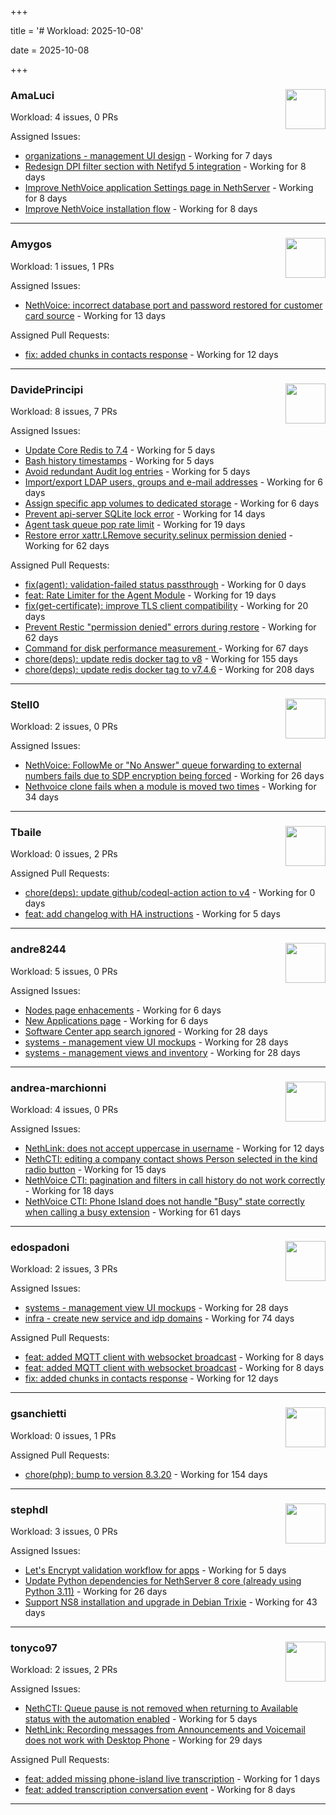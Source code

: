 +++

title = '# Workload: 2025-10-08'

date = 2025-10-08

+++

### AmaLuci <img src='https://avatars.githubusercontent.com/u/166636295?v=4&s=64' width='64' height='64' style='float:right;' /> ###
Workload: 4 issues, 0 PRs


Assigned Issues:
- [organizations - management UI design](https://github.com/NethServer/my/issues/24) - Working for 7 days
- [Redesign DPI filter section with Netifyd 5 integration](https://github.com/NethServer/dev/issues/7662) - Working for 8 days
- [Improve NethVoice application Settings page in NethServer](https://github.com/NethServer/dev/issues/7660) - Working for 8 days
- [Improve NethVoice installation flow](https://github.com/NethServer/dev/issues/7659) - Working for 8 days
---

### Amygos <img src='https://avatars.githubusercontent.com/u/510232?v=4&s=64' width='64' height='64' style='float:right;' /> ###
Workload: 1 issues, 1 PRs


Assigned Issues:
- [NethVoice: incorrect database port and password restored for customer card source](https://github.com/NethServer/dev/issues/7654) - Working for 13 days

Assigned Pull Requests:
- [fix: added chunks in contacts response](https://github.com/nethesis/ctiapp-authproxy/pull/14) - Working for 12 days
---

### DavidePrincipi <img src='https://avatars.githubusercontent.com/u/2920838?v=4&s=64' width='64' height='64' style='float:right;' /> ###
Workload: 8 issues, 7 PRs


Assigned Issues:
- [Update Core Redis to 7.4](https://github.com/NethServer/dev/issues/7676) - Working for 5 days
- [Bash history timestamps](https://github.com/NethServer/dev/issues/7674) - Working for 5 days
- [Avoid redundant Audit log entries](https://github.com/NethServer/dev/issues/7668) - Working for 5 days
- [Import/export LDAP users, groups and e-mail addresses](https://github.com/NethServer/dev/issues/7666) - Working for 6 days
- [Assign specific app volumes to dedicated storage](https://github.com/NethServer/dev/issues/7665) - Working for 6 days
- [Prevent api-server SQLite lock error](https://github.com/NethServer/dev/issues/7651) - Working for 14 days
- [Agent task queue pop rate limit](https://github.com/NethServer/dev/issues/7636) - Working for 19 days
- [Restore error xattr.LRemove security.selinux permission denied](https://github.com/NethServer/dev/issues/7598) - Working for 62 days

Assigned Pull Requests:
- [fix(agent): validation-failed status passthrough](https://github.com/NethServer/ns8-core/pull/950) - Working for 0 days
- [feat: Rate Limiter for the Agent Module](https://github.com/NethServer/ns8-core/pull/938) - Working for 19 days
- [fix(get-certificate): improve TLS client compatibility](https://github.com/NethServer/ns8-core/pull/937) - Working for 20 days
- [Prevent Restic "permission denied" errors during restore](https://github.com/NethServer/ns8-core/pull/920) - Working for 62 days
- [Command for disk performance measurement ](https://github.com/NethServer/ns8-core/pull/915) - Working for 67 days
- [chore(deps): update redis docker tag to v8](https://github.com/NethServer/ns8-core/pull/874) - Working for 155 days
- [chore(deps): update redis docker tag to v7.4.6](https://github.com/NethServer/ns8-core/pull/830) - Working for 208 days
---

### Stell0 <img src='https://avatars.githubusercontent.com/u/4547897?v=4&s=64' width='64' height='64' style='float:right;' /> ###
Workload: 2 issues, 0 PRs


Assigned Issues:
- [NethVoice: FollowMe or "No Answer" queue forwarding to external numbers fails due to SDP encryption being forced](https://github.com/NethServer/dev/issues/7627) - Working for 26 days
- [Nethvoice clone fails when a module is moved two times](https://github.com/NethServer/dev/issues/7616) - Working for 34 days
---

### Tbaile <img src='https://avatars.githubusercontent.com/u/8052641?v=4&s=64' width='64' height='64' style='float:right;' /> ###
Workload: 0 issues, 2 PRs


Assigned Pull Requests:
- [chore(deps): update github/codeql-action action to v4](https://github.com/nethesis/parceler/pull/120) - Working for 0 days
- [feat: add changelog with HA instructions](https://github.com/NethServer/nethsecurity-docs/pull/209) - Working for 5 days
---

### andre8244 <img src='https://avatars.githubusercontent.com/u/4612169?v=4&s=64' width='64' height='64' style='float:right;' /> ###
Workload: 5 issues, 0 PRs


Assigned Issues:
- [Nodes page enhacements](https://github.com/NethServer/dev/issues/7664) - Working for 6 days
- [New Applications page](https://github.com/NethServer/dev/issues/7663) - Working for 6 days
- [Software Center app search ignored](https://github.com/NethServer/dev/issues/7620) - Working for 28 days
- [systems - management view UI mockups](https://github.com/NethServer/my/issues/23) - Working for 28 days
- [systems - management views and inventory](https://github.com/NethServer/my/issues/22) - Working for 28 days
---

### andrea-marchionni <img src='https://avatars.githubusercontent.com/u/6448460?v=4&s=64' width='64' height='64' style='float:right;' /> ###
Workload: 4 issues, 0 PRs


Assigned Issues:
- [NethLink: does not accept uppercase in username](https://github.com/NethServer/dev/issues/7656) - Working for 12 days
- [NethCTI: editing a company contact shows Person selected in the kind radio button](https://github.com/NethServer/dev/issues/7646) - Working for 15 days
- [NethVoice CTI: pagination and filters in call history do not work correctly](https://github.com/NethServer/dev/issues/7639) - Working for 18 days
- [NethVoice CTI: Phone Island does not handle "Busy" state correctly when calling a busy extension](https://github.com/NethServer/dev/issues/7599) - Working for 61 days
---

### edospadoni <img src='https://avatars.githubusercontent.com/u/6152486?v=4&s=64' width='64' height='64' style='float:right;' /> ###
Workload: 2 issues, 3 PRs


Assigned Issues:
- [systems - management view UI mockups](https://github.com/NethServer/my/issues/23) - Working for 28 days
- [infra - create new service and idp domains](https://github.com/NethServer/my/issues/9) - Working for 74 days

Assigned Pull Requests:
- [feat: added MQTT client with websocket broadcast](https://github.com/nethesis/ns8-nethvoice/pull/552) - Working for 8 days
- [feat: added MQTT client with websocket broadcast](https://github.com/nethesis/nethcti-middleware/pull/3) - Working for 8 days
- [fix: added chunks in contacts response](https://github.com/nethesis/ctiapp-authproxy/pull/14) - Working for 12 days
---

### gsanchietti <img src='https://avatars.githubusercontent.com/u/804596?v=4&s=64' width='64' height='64' style='float:right;' /> ###
Workload: 0 issues, 1 PRs


Assigned Pull Requests:
- [chore(php): bump to version 8.3.20](https://github.com/NethServer/ns8-webtop/pull/120) - Working for 154 days
---

### stephdl <img src='https://avatars.githubusercontent.com/u/3164851?v=4&s=64' width='64' height='64' style='float:right;' /> ###
Workload: 3 issues, 0 PRs


Assigned Issues:
- [Let's Encrypt validation workflow for apps](https://github.com/NethServer/dev/issues/7669) - Working for 5 days
- [Update Python dependencies for NethServer 8 core (already using Python 3.11)](https://github.com/NethServer/dev/issues/7625) - Working for 26 days
- [Support NS8 installation and upgrade in Debian Trixie](https://github.com/NethServer/dev/issues/7608) - Working for 43 days
---

### tonyco97 <img src='https://avatars.githubusercontent.com/u/36625268?v=4&s=64' width='64' height='64' style='float:right;' /> ###
Workload: 2 issues, 2 PRs


Assigned Issues:
- [NethCTI: Queue pause is not removed when returning to Available status with the automation enabled](https://github.com/NethServer/dev/issues/7671) - Working for 5 days
- [NethLink: Recording messages from Announcements and Voicemail does not work with Desktop Phone](https://github.com/NethServer/dev/issues/7619) - Working for 29 days

Assigned Pull Requests:
- [feat: added missing phone-island live transcription](https://github.com/nethesis/nethvoice-cti/pull/338) - Working for 1 days
- [feat: added transcription conversation event](https://github.com/nethesis/phone-island/pull/115) - Working for 8 days
---


